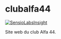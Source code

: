clubalfa44
==========
[![SensioLabsInsight](https://insight.sensiolabs.com/projects/c1dbda12-92fe-47a1-b43c-88c4fcb3025d/mini.png)](https://insight.sensiolabs.com/projects/c1dbda12-92fe-47a1-b43c-88c4fcb3025d)


Site web du club Alfa 44.
